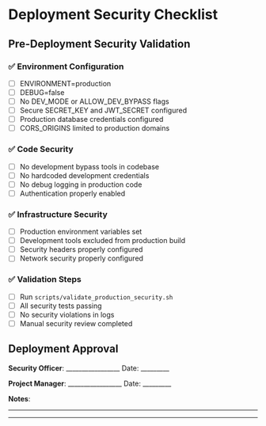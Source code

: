 # Deployment Security Checklist

## Pre-Deployment Security Validation

### ✅ Environment Configuration
- [ ] ENVIRONMENT=production
- [ ] DEBUG=false  
- [ ] No DEV_MODE or ALLOW_DEV_BYPASS flags
- [ ] Secure SECRET_KEY and JWT_SECRET configured
- [ ] Production database credentials configured
- [ ] CORS_ORIGINS limited to production domains

### ✅ Code Security
- [ ] No development bypass tools in codebase
- [ ] No hardcoded development credentials
- [ ] No debug logging in production code
- [ ] Authentication properly enabled

### ✅ Infrastructure Security
- [ ] Production environment variables set
- [ ] Development tools excluded from production build
- [ ] Security headers properly configured
- [ ] Network security properly configured

### ✅ Validation Steps
- [ ] Run `scripts/validate_production_security.sh`
- [ ] All security tests passing
- [ ] No security violations in logs
- [ ] Manual security review completed

## Deployment Approval

**Security Officer**: _________________ Date: _________

**Project Manager**: _________________ Date: _________

**Notes**: 
_________________________________________________
_________________________________________________
